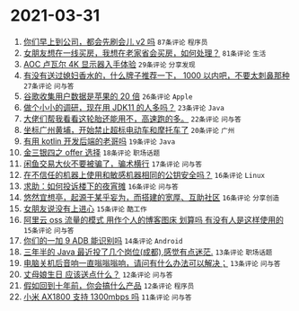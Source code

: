 # 2021-03-31

1. [你们早上到公司，都会先刷会儿 v2 吗](https://www.v2ex.com/t/766714) `87条评论` `程序员`
1. [女朋友想在一线买房，我想在老家省会买房，如何处理？](https://www.v2ex.com/t/766746) `81条评论` `生活`
1. [AOC 卢瓦尔 4K 显示器入手体验](https://www.v2ex.com/t/766727) `29条评论` `分享发现`
1. [有没有送过媳妇香水的，什么牌子推荐一下， 1000 以内吧，不要太刺鼻那种](https://www.v2ex.com/t/766728) `27条评论` `问与答`
1. [谷歌收集用户数据是苹果的 20 倍](https://www.v2ex.com/t/766699) `26条评论` `Apple`
1. [做个小小的调研，现在用 JDK11 的人多吗？](https://www.v2ex.com/t/766769) `23条评论` `Java`
1. [大佬们帮我看看这轮胎还能用不，高速跑的多。](https://www.v2ex.com/t/766707) `22条评论` `问与答`
1. [坐标广州黄埔，开始禁止超标电动车和摩托车了](https://www.v2ex.com/t/766697) `20条评论` `广州`
1. [有用 kotlin 开发后端的老哥吗](https://www.v2ex.com/t/766771) `19条评论` `Java`
1. [金三银四之 offer 选择](https://www.v2ex.com/t/766774) `18条评论` `职场话题`
1. [闲鱼交易大伙不要被骗了，骗术横行](https://www.v2ex.com/t/766730) `17条评论` `问与答`
1. [在不信任的机器上使用和敏感机器相同的公钥安全吗？](https://www.v2ex.com/t/766804) `16条评论` `Linux`
1. [求助：如何投诉楼下的夜宵摊](https://www.v2ex.com/t/766716) `16条评论` `问与答`
1. [悠然宜想亭，起源于某乎妄为，而搭建的宽厚、互助社区](https://www.v2ex.com/t/766698) `16条评论` `分享创造`
1. [女朋友说没有上进心](https://www.v2ex.com/t/766816) `15条评论` `酷工作`
1. [阿里云 oss 流量的模式 用作个人的博客图床 划算吗 有没有人是这样使用的](https://www.v2ex.com/t/766700) `15条评论` `问与答`
1. [你们的一加 9 ADB 能识别吗](https://www.v2ex.com/t/766753) `14条评论` `Android`
1. [三年半的 Java 最近投了几个岗位(成都),感觉有点迷茫.](https://www.v2ex.com/t/766770) `13条评论` `职场话题`
1. [电脑关机后音响一直嗡嗡嗡响，请问有什么办法可以解决；](https://www.v2ex.com/t/766749) `13条评论` `问与答`
1. [丈母娘生日 应该送点什么？](https://www.v2ex.com/t/766736) `12条评论` `问与答`
1. [假如回到十年前，你会搞什么产品](https://www.v2ex.com/t/766733) `12条评论` `程序员`
1. [小米 AX1800 支持 1300mbps 吗](https://www.v2ex.com/t/766760) `11条评论` `问与答`
